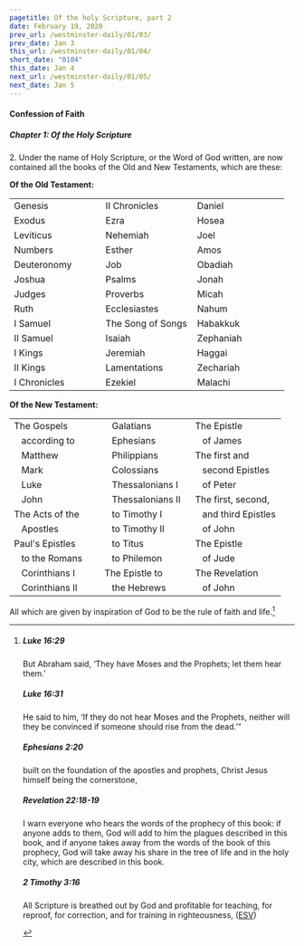 ```yaml
---
pagetitle: Of the holy Scripture, part 2
date: February 19, 2020
prev_url: /westminster-daily/01/03/
prev_date: Jan 3
this_url: /westminster-daily/01/04/
short_date: "0104"
this_date: Jan 4
next_url: /westminster-daily/01/05/
next_date: Jan 5
---
```


#### Confession of Faith

##### Chapter 1: Of the Holy Scripture

<span class="q">2.</span> Under the name of Holy Scripture, or the Word of God written, are now contained all the books of the Old and New Testaments, which are these: <p><b>Of the Old Testament:</b></p><center><table class="wcf" cellspacing="1" cellpadding="0" width="90%" border="0"><tbody><tr><td valign=top width="33%">Genesis</td><td valign=top width="33%">II Chronicles</td><td valign=top width="33%">Daniel</td></tr><tr><td valign=top width="33%">Exodus</td><td valign=top width="33%">Ezra</td><td valign=top width="33%">Hosea</td></tr><tr><td valign=top width="33%">Leviticus</td><td valign=top width="33%">Nehemiah</td><td valign=top width="33%">Joel</td></tr><tr><td valign=top width="33%">Numbers</td><td valign=top width="33%">Esther</td><td valign=top width="33%">Amos</td></tr><tr><td valign=top width="33%">Deuteronomy</td><td valign=top width="33%">Job</td><td valign=top width="33%">Obadiah</td></tr><tr><td valign=top width="33%">Joshua</td><td valign=top width="33%">Psalms</td><td valign=top width="33%">Jonah</td></tr><tr><td valign=top width="33%">Judges</td><td valign=top width="33%">Proverbs</td><td valign=top width="33%">Micah</td></tr><tr><td valign=top width="33%">Ruth</td><td valign=top width="33%">Ecclesiastes</td><td valign=top width="33%">Nahum</td></tr><tr><td valign=top width="33%">I Samuel</td><td valign=top width="33%">The Song of Songs</td><td valign=top width="33%">Habakkuk</td></tr><tr><td valign=top width="33%">II Samuel</td><td valign=top width="33%">Isaiah</td><td valign=top width="33%">Zephaniah</td></tr><tr><td valign=top width="33%">I Kings</td><td valign=top width="33%">Jeremiah</td><td valign=top width="33%">Haggai</td></tr><tr><td valign=top width="33%">II Kings</td><td valign=top width="33%">Lamentations</td><td valign=top width="33%">Zechariah</td></tr><tr><td valign=top width="33%">I Chronicles</td><td valign=top width="33%">Ezekiel</td><td valign=top width="33%">Malachi</td></tr></tbody></table></center></p><p><b>Of the New Testament:</b></p><center><table class="wcf" cellspacing="1" cellpadding="0" width="90%" border="0"><tbody><tr><td valign=top width="33%">The Gospels</td><td valign=top width="33%">&nbsp;&nbsp;&nbsp;Galatians</td><td valign=top width="33%">The Epistle</td></tr><tr><td valign=top width="33%">&nbsp;&nbsp;&nbsp;according to</td><td valign=top width="33%">&nbsp;&nbsp;&nbsp;Ephesians</td><td valign=top width="33%">&nbsp;&nbsp;&nbsp;of James</td></tr><tr><td valign=top width="33%">&nbsp;&nbsp;&nbsp;Matthew</td><td valign=top width="33%">&nbsp;&nbsp;&nbsp;Philippians</td><td valign=top width="33%">The first and</td></tr><tr><td valign=top width="33%">&nbsp;&nbsp;&nbsp;Mark</td><td valign=top width="33%">&nbsp;&nbsp;&nbsp;Colossians</td><td valign=top width="33%">&nbsp;&nbsp;&nbsp;second Epistles</td></tr><tr><td valign=top width="33%">&nbsp;&nbsp;&nbsp;Luke</td><td valign=top width="33%">&nbsp;&nbsp;&nbsp;Thessalonians I</td><td valign=top width="33%">&nbsp;&nbsp;&nbsp;of Peter</td></tr><tr><td valign=top width="33%">&nbsp;&nbsp;&nbsp;John</td><td valign=top width="33%">&nbsp;&nbsp;&nbsp;Thessalonians II</td><td valign=top width="33%">The first, second,</td></tr><tr><td valign=top width="33%">The Acts of the</td><td valign=top width="33%">&nbsp;&nbsp;&nbsp;to Timothy I</td><td valign=top width="33%">&nbsp;&nbsp;&nbsp;and third Epistles</td></tr><tr><td valign=top width="33%">&nbsp;&nbsp;&nbsp;Apostles</td><td valign=top width="33%">&nbsp;&nbsp;&nbsp;to Timothy II</td><td valign=top width="33%">&nbsp;&nbsp;&nbsp;of John</td></tr><tr><td valign=top width="33%">Paul's Epistles</td><td valign=top width="33%">&nbsp;&nbsp;&nbsp;to Titus</td><td valign=top width="33%">The Epistle</td></tr><tr><td valign=top width="33%">&nbsp;&nbsp;&nbsp;to the Romans</td><td valign=top width="33%">&nbsp;&nbsp;&nbsp;to Philemon</td><td valign=top width="33%">&nbsp;&nbsp;&nbsp;of Jude</td></tr><tr><td valign=top width="33%">&nbsp;&nbsp;&nbsp;Corinthians I</td><td valign=top width="33%">The Epistle to</td><td valign=top width="33%">The Revelation</td></tr><tr><td valign=top width="33%">&nbsp;&nbsp;&nbsp;Corinthians II</td><td valign=top width="33%">&nbsp;&nbsp;&nbsp;the Hebrews</td><td valign=top width="33%">&nbsp;&nbsp;&nbsp;of John</td></tr></tbody></table></center></p> All which are given by inspiration of God to be the rule of faith and life.[^fnref:wcf1]

[^fnref:wcf1]: <div class="esv"><h5>Luke 16:29</h5> <div class="esv-text"><p id="p42016029.01-1"><span class="woc">But Abraham said, &#8216;They have Moses and the Prophets; let them hear them.&#8217;</span></p> </div><h5>Luke 16:31</h5> <div class="esv-text"><p id="p42016031.01-2"><span class="woc">He said to him, &#8216;If they do not hear Moses and the Prophets, neither will they be convinced if someone should rise from the dead.&#8217;&#8221;</span></p> </div><h5>Ephesians 2:20</h5> <div class="esv-text"><p id="p49002020.01-3">built on the foundation of the apostles and prophets, Christ Jesus himself being the cornerstone,</p> </div><h5>Revelation 22:18-19</h5> <div class="esv-text"><p id="p66022018.01-4">I warn everyone who hears the words of the prophecy of this book: if anyone adds to them, God will add to him the plagues described in this book, and if anyone takes away from the words of the book of this prophecy, God will take away his share in the tree of life and in the holy city, which are described in this book.</p> </div><h5>2 Timothy 3:16</h5> <div class="esv-text"><p id="p55003016.01-5">All Scripture is breathed out by God and profitable for teaching, for reproof, for correction, and for training in righteousness,  (<a href="http://www.esv.org" class="copyright">ESV</a>)</p> </div> </div>

